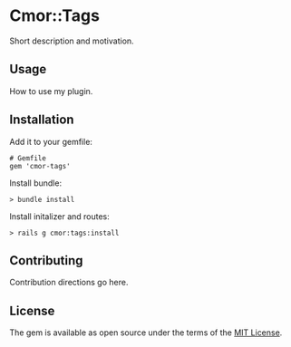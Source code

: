# Cmor::Tags

Short description and motivation.

## Usage
How to use my plugin.

## Installation

Add it to your gemfile:

    # Gemfile
    gem 'cmor-tags'

Install bundle:

    > bundle install

Install initalizer and routes:

    > rails g cmor:tags:install

## Contributing
Contribution directions go here.

## License
The gem is available as open source under the terms of the [MIT License](https://opensource.org/licenses/MIT).
